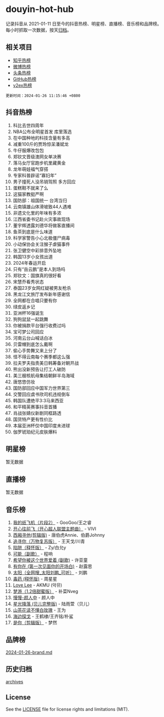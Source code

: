 # douyin-hot-hub

记录抖音从 2021-01-11 日至今的抖音热榜、明星榜、直播榜、音乐榜和品牌榜。每小时抓取一次数据，按天[归档](archives)。

## 相关项目

- [知乎热榜](https://github.com/lonnyzhang423/zhihu-hot-hub)
- [微博热榜](https://github.com/lonnyzhang423/weibo-hot-hub)
- [头条热榜](https://github.com/lonnyzhang423/toutiao-hot-hub)
- [GitHub热榜](https://github.com/lonnyzhang423/github-hot-hub)
- [v2ex热榜](https://github.com/lonnyzhang423/v2ex-hot-hub)


`更新时间：2024-01-26 11:15:46 +0800`

## 抖音热榜

1. 科比去世四周年
1. NBA公布全明星首发 库里落选
1. 在中国种地的科技含量有多高
1. 减重100斤的贾玲惊呆潘斌龙
1. 牛仔服爆改包包
1. 郑钦文晋级澳网女单决赛
1. 落马女厅官跑步机里藏黄金
1. 龙年萌娃福气穿搭
1. 专家科普辟谣“寡妇年”
1. 男子撞死人没吊销驾照 多方回应
1. 蛋糕鞋不就来了么
1. 这猫家教挺严啊
1. 国防部：祖国统一 台湾当归
1. 云南镇雄山体滑坡致44人遇难
1. 非遗文化里的年味有多浓
1. 江西省委书记赴火灾事故现场
1. 董宇辉透露刘德华将做客直播间
1. 鱼茶到底是什么味道
1. 科学家警告小心北极僵尸病毒
1. 小动保协会关注猴子虐猫事件
1. 张卫健空中彩排意外坠地
1. 韩国13岁小女孩出道
1. 2024年春运开启
1. 只有“岳云鹏”是本人到场吗
1. 郑钦文：国旗真的很好看
1. 宋慧乔看秀状态
1. 泰国23岁女网红疑被男友枪杀
1. 黑龙江文旅厅发布新年感谢信
1. 全网都在合唱只要有你
1. 绿皮返乡记
1. 亚洲杯16强诞生
1. 狗狗鼠鼠一起跳舞
1. 你被捐款平台强行收费过吗
1. 宝可梦公司回应
1. 河南云台山喊话白冰
1. 贝雷帽到底怎么戴啊
1. 偷心手势舞又来上分了
1. 怪不得云南每个赛季都这么强
1. 拉夫罗夫指责美日韩筹备对朝开战
1. 熊出没新预告让打工人破防
1. 美三艘核航母集结朝鲜半岛海域
1. 唐悠悠仿妆
1. 国防部回应中国军力世界第三
1. 交警回应虞书欣司机违规倒车
1. 韩国队遭绝平3:3马来西亚
1. 和平精英赛事抖音首播
1. 肖战张婧仪新剧同框路透
1. 国货特产更有性价比
1. 本届亚洲杯仅中国印度未进球
1. 伽罗琥珀纪元皮肤爆料

## 明星榜

暂无数据

## 直播榜

暂无数据

## 音乐榜

1. [我的纸飞机（片段2）](https://sf86-cdn-tos.douyinstatic.com/obj/tos-cn-ve-2774/oM2ZrKcg2CD5AeRB2gkeXOFB1IxAGJdZPazYHf) - GooGoo/王之睿
1. [开心往前飞（开心超人联盟主题曲）](https://sf3-cdn-tos.douyinstatic.com/obj/tos-cn-ve-2774/9d8fb7c82cf1421fb93a9fe925275e0a) - VIVI
1. [西厢寻他(剪辑版)](https://sf86-cdn-tos.douyinstatic.com/obj/tos-cn-ve-2774/oUsAVfAQKlRNxEv5qxvIB8o5qmIWUcXbzJKJhw) - 唐伯虎Annie、伯爵Johnny
1. [追寻你（万物复苏版）](https://sf6-cdn-tos.douyinstatic.com/obj/tos-cn-ve-2774/oYeAZJsbjIDit9APmBg8u6uDUQnHmoCf3gbo74) - 王天戈/川青
1. [陷阱（释怀版）](https://sf86-cdn-tos.douyinstatic.com/obj/tos-cn-ve-2774/oE8C21LeZrzKLDFfQYgMzx4GAIHageG5IzayY7) - Zy/白允y
1. [可能（副歌）](https://sf86-cdn-tos.douyinstatic.com/obj/tos-cn-ve-2774/cde1731888894259b333569393c2fb51) - 程响
1. [希望你被这个世界爱着 (副歌)](https://sf6-cdn-tos.douyinstatic.com/obj/tos-cn-ve-2774/oUHCmWQfZlE3QQBKBeD8rCFLpJzPgCpImhsxMt) - 许亚童
1. [有你在 (第一次见面你的开场白)](https://sf86-cdn-tos.douyinstatic.com/obj/tos-cn-ve-2774/oAthrQ3ClJBfI57uBoFEgNDYtNCZ0TSYQQfxQ0) - 赵露思
1. [太阳（全网搜_太阳刘鹏_可听）](https://sf3-cdn-tos.douyinstatic.com/obj/tos-cn-ve-2774/ogWbyIQnlBFImVbeDocRdCIYtBHlbJXgfZMvgz) - 刘鹏
1. [毒药 (释怀版)](https://sf3-cdn-tos.douyinstatic.com/obj/tos-cn-ve-2774/oYILMEAzspdZBIzy4frJNB8ZHPHWAhiwowd4Ad) - 周星星
1. [Love Lee](https://sf86-cdn-tos.douyinstatic.com/obj/tos-cn-ve-2774/o05GbkJGbCBTdDnMtB0fwOYgkeZp23vrWQDQBS) - AKMU (악뮤)
1. [梦游（1.2倍甜蜜版）](https://sf86-cdn-tos.douyinstatic.com/obj/tos-cn-ve-2774/o4gyAUm8hwufoEABmwVIiQtHsFuGzAEEWtNMzo) - 补菜Nveg
1. [慢慢-颜人中](https://sf86-cdn-tos.douyinstatic.com/obj/tos-cn-ve-2774/ocjHNfBXdBxQNC8ZGAeoLMFTUgtBg8bkExunDC) - 颜人中
1. [星光降落 (贝儿完整版)](https://sf86-cdn-tos.douyinstatic.com/obj/tos-cn-ve-2774/okwB9hAwyAtsFFkFBzAX1hOOfQuIoMNs0W2Mwr) - 陆雨萱（贝儿）
1. [山茶花读不懂白玫瑰](https://sf3-cdn-tos.douyinstatic.com/obj/tos-cn-ve-2774/osfn8B7DktrRHEPJgPCfDbw7QDQEkwC16BxZg9) - 王为
1. [海边探戈](https://sf86-cdn-tos.douyinstatic.com/obj/tos-cn-ve-2774/os9gE0VQCGqt6VQkZDyBBYvfSDY0QFe3vVmubn) - 王鹤棣/王齐铭/朴鲨
1. [是你（剪辑版）](https://sf6-cdn-tos.douyinstatic.com/obj/tos-cn-ve-2774/46019dae783c4c969944217fe1cfafc4) - 梦然

## 品牌榜

[2024-01-26-brand.md](archives/2024-01-26-brand.md)

## 历史归档

[archives](archives)

## License

See the [LICENSE](LICENSE) file for license rights and limitations (MIT).

